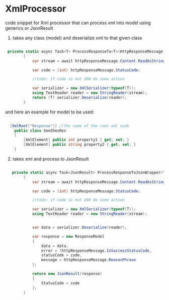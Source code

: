 # XmlProcessor
code snippet for Xml processor that can process xml into model using generics or JsonResult

1. takes any class (model) and deserialize xml to that given class
```csharp

 private static async Task<T> ProcessResponseTo<T>(HttpResponseMessage httpResponseMessage)
        {
            var stream = await httpResponseMessage.Content.ReadAsStringAsync();

            var code = (int) httpResponseMessage.StatusCode;

            //todo: if code is not 200 do some action

            var serializer = new XmlSerializer(typeof(T));
            using TextReader reader = new StringReader(stream);
            return (T) serializer.Deserialize(reader);
        }
```
  and here an example for model to be used:
```csharp
 
  [XmlRoot("Response")] //the name of the root xml node
    public class SendSmsRes
    {
        [XmlElement] public int property1 { get; set; }
        [XmlElement] public string property2 { get; set; }
    }
```
  2. takes xml and process to JsonResult
```csharp

   private static async Task<JsonResult> ProcessResponseToJsonWrapper<T>(HttpResponseMessage httpResponseMessage)
        {
            var stream = await httpResponseMessage.Content.ReadAsStringAsync();

            var code = (int) httpResponseMessage.StatusCode;

            //todo: if code is not 200 do some action

            var serializer = new XmlSerializer(typeof(T));
            using TextReader reader = new StringReader(stream);


            var data = serializer.Deserialize(reader);

            var response = new ResponseModel
            {
                data = data,
                error = !httpResponseMessage.IsSuccessStatusCode,
                statusCode = code,
                message = httpResponseMessage.ReasonPhrase
            };

            return new JsonResult(response)
            {
                StatusCode = code
            };
        }
```
